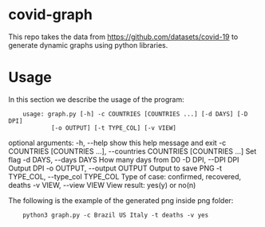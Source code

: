 # covid-graph

This repo takes the data from https://github.com/datasets/covid-19 to generate dynamic graphs using python libraries.

# Usage

In this section we describe the usage of the program:

        usage: graph.py [-h] -c COUNTRIES [COUNTRIES ...] [-d DAYS] [-D DPI]
                [-o OUTPUT] [-t TYPE_COL] [-v VIEW]

optional arguments:
        -h, --help            show this help message and exit
        -c COUNTRIES [COUNTRIES ...], --countries COUNTRIES [COUNTRIES ...]
                        <Required> Set flag
        -d DAYS, --days DAYS  How many days from D0
        -D DPI, --DPI DPI     Output DPI
        -o OUTPUT, --output OUTPUT
                        Output to save PNG
        -t TYPE_COL, --type_col TYPE_COL
                        Type of case: confirmed, recovered, deaths
        -v VIEW, --view VIEW  View result: yes(y) or no(n)

The following is the example of the generated png inside png folder:

        python3 graph.py -c Brazil US Italy -t deaths -v yes
